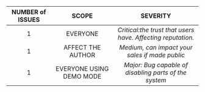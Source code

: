 

| **NUMBER of ISSUES** |         **SCOPE**        |                         **SEVERITY**                        |
|:--------------------:|:------------------------:|:-----------------------------------------------------------:|
|           1          |         EVERYONE         | _Critical:the trust that users have. Affecting reputation._ |
|           1          |     AFFECT THE AUTHOR    |        _Medium, can impact your sales if made public_       |
|           1          | EVERYONE USING DEMO MODE |    _Major: Bug capable of disabling parts of the system_    |

